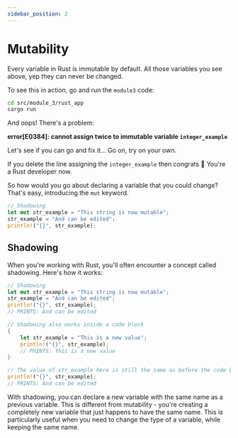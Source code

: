 ```yaml
---
sidebar_position: 2
---
```


# Mutability

Every variable in Rust is immutable by default. All those variables you see above, yep they can never be changed.

To see this in action, go and run the `module3` code:

```sh
cd src/module_3/rust_app
cargo run
```

And oops! There's a problem:

**error[E0384]: cannot assign twice to immutable variable `integer_example`**

Let's see if you can go and fix it... Go on, try on your own.

If you delete the line assigning the `integer_example` then congrats 🎉 You're a Rust developer now.

So how would you go about declaring a variable that you could change? That's easy, introducing the `mut` keyword.

```rs
// Shadowing
let mut str_example = "This string is now mutable";
str_example = "And can be edited";
println!("{}", str_example);
```

## Shadowing

When you're working with Rust, you'll often encounter a concept called shadowing. Here's how it works:

```rs
// Shadowing
let mut str_example = "This string is now mutable";
str_example = "And can be edited";
println!("{}", str_example);
// PRINTS: And can be edited

// Shadowing also works inside a code block
{
    let str_example = "This is a new value";
    println!("{}", str_example);
    // PRINTS: This is a new value
}

// The value of str_example here is still the same as before the code block
println!("{}", str_example);
// PRINTS: And can be edited
```

With shadowing, you can declare a new variable with the same name as a previous variable. This is different from mutability - you're creating a completely new variable that just happens to have the same name. This is particularly useful when you need to change the type of a variable, while keeping the same name.